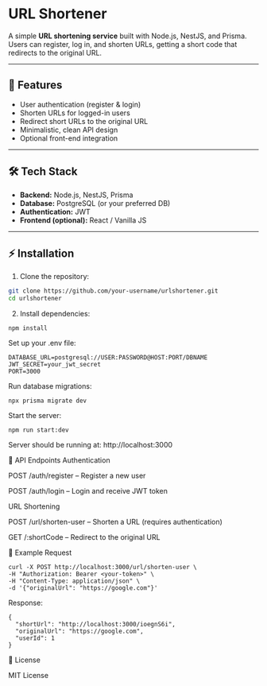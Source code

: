 # URL Shortener

A simple **URL shortening service** built with Node.js, NestJS, and Prisma. Users can register, log in, and shorten URLs, getting a short code that redirects to the original URL.

---

## 🚀 Features

- User authentication (register & login)
- Shorten URLs for logged-in users
- Redirect short URLs to the original URL
- Minimalistic, clean API design
- Optional front-end integration

---

## 🛠 Tech Stack

- **Backend:** Node.js, NestJS, Prisma  
- **Database:** PostgreSQL (or your preferred DB)  
- **Authentication:** JWT  
- **Frontend (optional):** React / Vanilla JS  

---

## ⚡ Installation

1. Clone the repository:

```bash
git clone https://github.com/your-username/urlshortener.git
cd urlshortener 
```

2. Install dependencies:
```
npm install
```

Set up your .env file:
```
DATABASE_URL=postgresql://USER:PASSWORD@HOST:PORT/DBNAME
JWT_SECRET=your_jwt_secret
PORT=3000
```

Run database migrations:
```
npx prisma migrate dev
```

Start the server:

```
npm run start:dev
```

Server should be running at: http://localhost:3000

📌 API Endpoints
Authentication

POST /auth/register – Register a new user

POST /auth/login – Login and receive JWT token

URL Shortening

POST /url/shorten-user – Shorten a URL (requires authentication)

GET /:shortCode – Redirect to the original URL


📝 Example Request
```
curl -X POST http://localhost:3000/url/shorten-user \
-H "Authorization: Bearer <your-token>" \
-H "Content-Type: application/json" \
-d '{"originalUrl": "https://google.com"}'
```

Response:
```
{
  "shortUrl": "http://localhost:3000/ioegnS6i",
  "originalUrl": "https://google.com",
  "userId": 1
}
```
📄 License

MIT License
